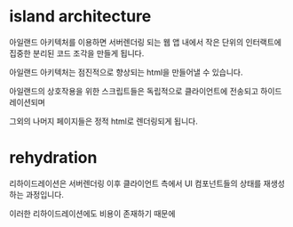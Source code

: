 # island architecture

아일랜드 아키텍처를 이용하면 서버렌더링 되는 웹 앱 내에서 작은 단위의 인터랙트에 집중한 분리된 코드 조각을 만들게 됩니다.

아일랜드 아키텍처는 점진적으로 향상되는 html을 만들어낼 수 있습니다. 

아일랜드의 상호작용을 위한 스크립트들은 독립적으로 클라이언트에 전송되고 하이드레이션되며

그외의 나머지 페이지들은 정적 html로 렌더링되게 됩니다. 

# rehydration

리하이드레이션은 서버렌더링 이후 클라이언트 측에서 UI 컴포넌트들의 상태를 재생성하는 과정입니다.

이러한 리하이드레이션에도 비용이 존재하기 때문에 